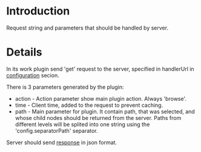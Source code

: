 

# Introduction #

Request string and parameters that should be handled by server.


# Details #

In its work plugin send 'get' request to the server, specified in handlerUrl in [configuration](PluginConfiguration.md) secion.

There is 3 parameters generated by the plugin:

  * action - Action parameter show main plugin action. Always 'browse'.
  * time - Client time, added to the request to prevent caching.
  * path - Main parameter for plugin. It contain path, that was selected, and whose child nodes should be returned from the server. Paths from different levels will be splited into one string using the 'config.separatorPath' separator.

Server should send [response](ServerResponse.md) in json format.